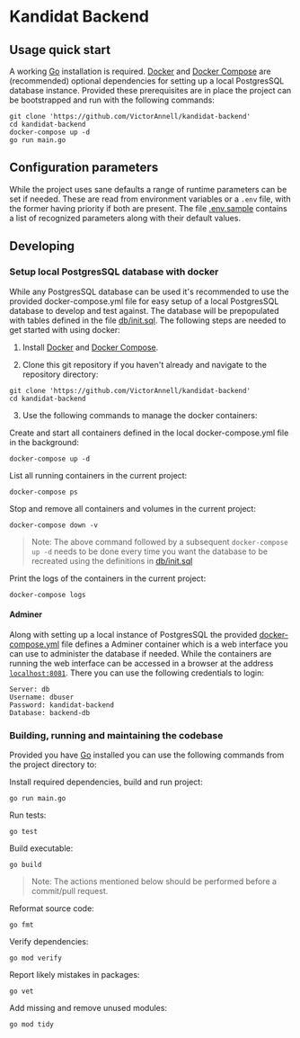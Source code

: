 # Kandidat Backend

## Usage quick start

A working [Go][] installation is required. [Docker][] and [Docker Compose][] are (recommended) optional dependencies for setting up a local PostgresSQL database instance. Provided these prerequisites are in place the project can be bootstrapped and run with the following commands:

```shell
git clone 'https://github.com/VictorAnnell/kandidat-backend'
cd kandidat-backend
docker-compose up -d
go run main.go
```

## Configuration parameters
While the project uses sane defaults a range of runtime parameters can be set if needed. These are read from environment variables or a `.env` file, with the former having priority if both are present. The file [.env.sample](.env.sample) contains a list of recognized parameters along with their default values.

## Developing

### Setup local PostgresSQL database with docker

While any PostgresSQL database can be used it's recommended to use the provided docker-compose.yml file for easy setup of a local PostgresSQL database to develop and test against. The database will be prepopulated with tables defined in the file [db/init.sql](db/init.sql). The following steps are needed to get started with using docker:

1. Install [Docker][] and [Docker Compose][].

2. Clone this git repository if you haven't already and navigate to the repository directory:

```shell
git clone 'https://github.com/VictorAnnell/kandidat-backend'
cd kandidat-backend
```

3. Use the following commands to manage the docker containers:

Create and start all containers defined in the local docker-compose.yml file in the background:
```shell
docker-compose up -d
```

List all running containers in the current project:
```
docker-compose ps
```

Stop and remove all containers and volumes in the current project:  
```shell
docker-compose down -v
```
> Note: The above command followed by a subsequent `docker-compose up -d` needs to be done every time you want the database to be recreated using the definitions in [db/init.sql](db/init.sql)

Print the logs of the containers in the current project:
```shell
docker-compose logs
```

#### Adminer
Along with setting up a local instance of PostgresSQL the provided [docker-compose.yml](docker-compose.yml) file defines a Adminer container which is a web interface you can use to administer the database if needed.
While the containers are running the web interface can be accessed in a browser at the address [`localhost:8081`](http://localhost:8081). There you can use the following credentials to login:

```
Server: db
Username: dbuser
Password: kandidat-backend
Database: backend-db
```

### Building, running and maintaining the codebase

Provided you have [Go][] installed you can use the following commands from the project directory to:

Install required dependencies, build and run project:
```shell
go run main.go
```

Run tests:
```shell
go test
```

Build executable:
```shell
go build
```

> Note: The actions mentioned below should be performed before a commit/pull request.

Reformat source code:
```shell
go fmt
```

Verify dependencies:
```shell
go mod verify
```

Report likely mistakes in packages:
```shell
go vet
```

Add missing and remove unused modules:
```shell
go mod tidy
```

[docker compose]: https://docs.docker.com/compose/install/
[docker]:         https://www.docker.com/
[go]:             https://go.dev/

